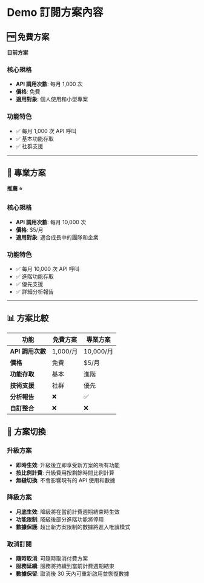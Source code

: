 # Demo 訂閱方案內容

## 🆓 免費方案
**目前方案**

### 核心規格
- **API 調用次數**: 每月 1,000 次
- **價格**: 免費
- **適用對象**: 個人使用和小型專案

### 功能特色
- ✅ 每月 1,000 次 API 呼叫
- ✅ 基本功能存取
- ✅ 社群支援

---

## 🚀 專業方案
**推薦 ⭐**

### 核心規格
- **API 調用次數**: 每月 10,000 次
- **價格**: $5/月
- **適用對象**: 適合成長中的團隊和企業

### 功能特色
- ✅ 每月 10,000 次 API 呼叫
- ✅ 進階功能存取
- ✅ 優先支援
- ✅ 詳細分析報告

---

## 📊 方案比較

| 功能 | 免費方案 | 專業方案 |
|------|----------|----------|
| **API 調用次數** | 1,000/月 | 10,000/月 |
| **價格** | 免費 | $5/月 |
| **功能存取** | 基本 | 進階 |
| **技術支援** | 社群 | 優先 |
| **分析報告** | ❌ | ✅ |
| **自訂整合** | ❌ | ❌ |

## 🔄 方案切換

### 升級方案
- **即時生效**: 升級後立即享受新方案的所有功能
- **按比例計費**: 升級費用按剩餘時間比例計算
- **無縫切換**: 不會影響現有的 API 使用和數據

### 降級方案
- **月底生效**: 降級將在當前計費週期結束時生效
- **功能限制**: 降級後部分進階功能將停用
- **數據保護**: 超出新方案限制的數據將進入唯讀模式

### 取消訂閱
- **隨時取消**: 可隨時取消付費方案
- **服務延續**: 服務將持續到當前計費週期結束
- **數據保留**: 取消後 30 天內可重新啟用並恢復數據